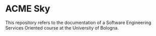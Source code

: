 # ACME Sky

This repository refers to the documentation of a Software Engineering Services Oriented course at the University of Bologna.
